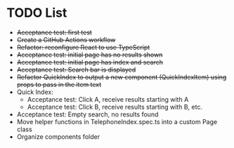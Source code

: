 # TODO List

* ~~Acceptance test: first test~~
* ~~Create a GitHub Actions workflow~~
* ~~Refactor: reconfigure React to use TypeScript~~
* ~~Acceptance test: initial page has no results shown~~
* ~~Acceptance test: initial page has index and search~~
* ~~Acceptance test: Search bar is displayed~~
* ~~Refactor QuickIndex to output a new component (QuickIndexItem) using props to pass in the item text~~
* Quick Index:
  * Acceptance test: Click A, receive results starting with A
  * Acceptance test: Click B, receive results starting with B, etc.
* Acceptance test: Empty search, no results found
* Move helper functions in TelephoneIndex.spec.ts into a custom Page class
* Organize components folder

